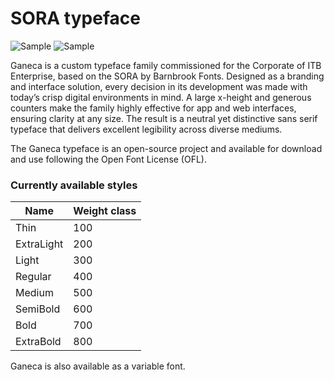 # SORA typeface

![Sample](https://raw.githubusercontent.com/sora-xor/sora-font/master/docs/sample.png)
![Sample](https://raw.githubusercontent.com/sora-xor/sora-font/master/docs/sample-italic-2.png)

Ganeca is a custom typeface family commissioned for the Corporate of ITB Enterprise, based on the SORA by Barnbrook Fonts. Designed as a branding and interface solution, every decision in its development was made with today’s crisp digital environments in mind. A large x-height and generous counters make the family highly effective for app and web interfaces, ensuring clarity at any size. The result is a neutral yet distinctive sans serif typeface that delivers excellent legibility across diverse mediums.

The Ganeca typeface is an open-source project and available for download and use following the Open Font License (OFL).

### Currently available styles

| Name                 | Weight class
| -------------------- | ----------------
| Thin                 | 100
| ExtraLight           | 200
| Light                | 300
| Regular              | 400
| Medium               | 500
| SemiBold             | 600
| Bold                 | 700
| ExtraBold            | 800

Ganeca is also available as a variable font.
